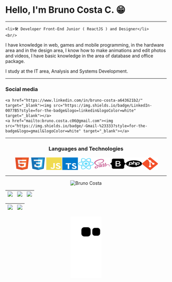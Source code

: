 #  Hello, I'm Bruno Costa C. 😁

<div>
  <hr />
  
    <li>🛠 Developer Front-End Junior ( ReactJS ) and Designer</li>
    <br/>  
    
I have knowledge in web, games and mobile programming, in the hardware area and in the design area, I know how to make animations and edit photos and videos, I have basic knowledge in the area of database and office package. </p>

I study at the IT area, Analysis and Systems Development.
  
  <hr />

<!--Redes Sociais-->
  <h3>Social media</h3>
  
    <a href="https://www.linkedin.com/in/bruno-costa-a643621b2/" target="_blank"><img src="https://img.shields.io/badge/LinkedIn-0077B5?style=for-the-badge&logo=linkedin&logoColor=white" target="_blank"></a>  
    <a href="mailto:bruno.costa.c06@gmail.com"><img src="https://img.shields.io/badge/-Gmail-%23333?style=for-the-badge&logo=gmail&logoColor=white" target="_blank"></a>

  <hr />
  
<!--Habilidades-->
  <div align="center">
   <h3>Languages and Technologies</h2>

   <img alt="HTML5" height="40" width="50" src="https://github.com/devicons/devicon/blob/master/icons/html5/html5-original.svg"><img alt="CSS3" height="40" width="50" src="https://github.com/devicons/devicon/blob/master/icons/css3/css3-original.svg"><img alt="Js" height="40" width="50" src="https://github.com/devicons/devicon/blob/master/icons/javascript/javascript-plain.svg"><img alt="TypeScript" height="40" width="50" src="https://github.com/devicons/devicon/blob/master/icons/typescript/typescript-plain.svg"><img alt="ReactJS" height="40" width="50" src="https://github.com/devicons/devicon/blob/master/icons/react/react-original.svg"><img alt="ReactJS" height="40" width="50" src="https://github.com/devicons/devicon/blob/master/icons/sass/sass-original.svg"><img alt="Bootstrap" height="40" width="50" src="https://github.com/devicons/devicon/blob/master/icons/bootstrap/bootstrap-plain.svg"><img alt="PHP" height="40" width="50" src="https://github.com/devicons/devicon/blob/master/icons/php/php-plain.svg"><img alt="GIT" height="40" width="50" src="https://github.com/devicons/devicon/blob/master/icons/git/git-original.svg">
  </div>
  
  <hr />
  
  <div align="center">  
     <img src="https://komarev.com/ghpvc/?username=ibrunoc&color=blue" alt="Bruno Costa" />
  </div>
  
<!--Tabelas do Github-->
  
  | ![](http://github-profile-summary-cards.vercel.app/api/cards/stats?username=ibrunoc&theme=nord_dark) | ![](http://github-profile-summary-cards.vercel.app/api/cards/repos-per-language?username=ibrunoc&hide=Html&theme=nord_dark) | ![](http://github-profile-summary-cards.vercel.app/api/cards/most-commit-language?username=ibrunoc&theme=nord_dark) |
  | :-: | :-: | :-: |

  | ![](http://github-profile-summary-cards.vercel.app/api/cards/profile-details?username=ibrunoc&theme=nord_dark) | ![](https://github-readme-streak-stats.herokuapp.com/?user=ibrunoc&hide_border=true&date_format=M%20j%5B%2C%20Y%5D&background=2D3742&stroke=2D3742&ring=6bbbca&fire=6bbbca&currStreakNum=fff&sideNums=6bbbca&currStreakLabel=6bbbca&sideLabels=fff&dates=fff) |
  | :-: | :-: |
  
  <div align="center">  
    
![Snake animation](https://github.com/ibrunoc/ibrunoc/blob/output/github-contribution-grid-snake.svg)
    
  </div>    
</div> 
